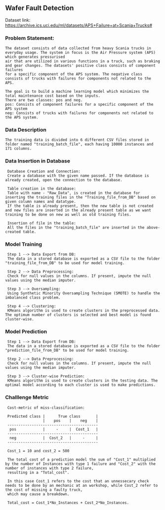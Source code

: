 <h2> Wafer Fault Detection </h2>

Dataset link: https://archive.ics.uci.edu/ml/datasets/APS+Failure+at+Scania+Trucks#

<h3> Problem Statement: </h3>
    
    The dataset consists of data collected from heavy Scania trucks in everyday usage. The system in focus is the Air Pressure system (APS) which generates pressurised
    air that are utilized in various functions in a truck, such as braking and gear changes. The datasets' positive class consists of component failures
    for a specific component of the APS system. The negative class consists of trucks with failures for components not related to the APS.
    
    The goal is to build a machine learning model which minimizes the total maintenance cost based on the inputs.
    There are two classes: pos and neg.
    pos: Consists of component failures for a specific component of the APS system
    neg: Consists of trucks with failures for components not related to the APS system.
    
<h3>Data Description </h3>
    
    The training data is divided into 6 different CSV files stored in folder named "training_batch_file", each having 10000 instances and 171 columns.        

<h3>Data Insertion in Database</h3>
     
     Database Creation and Connection: 
     Create a database with the given name passed. If the database is already created, open the connection to the database.
     
     Table creation in the database: 
     Table with name - "Raw_Data", is created in the database for inserting the training files in the "Training_file_from_DB" based on given column names and datatype. 
     If the table is already present, then the new table is not created and new files are inserted in the already present table as we want training to be done on new as well as old training files.
     
     Insertion of file in the table: 
     All the files in the "training_batch_file" are inserted in the above-created table.
     
<h3>Model Training</h3>
    
     Step 1 --> Data Export from DB:
     The data in a stored database is exported as a CSV file to the folder "training_file_from_DB" to be used for model training.
     
     Step 2 --> Data Preprocessing:
     Check for null values in the columns. If present, impute the null values using the median imputer.
     
     Step 3 --> Oversampling:
     Using Synthetic Minority Oversampling Technique (SMOTE) to handle the imbalanced class problem.
     
     Step 4 --> Clustering: 
     KMeans algorithm is used to create clusters in the preprocessed data. The optimum number of clusters is selected and best model is found cluster-wise.
     
<h3>Model Prediction</h3>
    
     Step 1 --> Data Export from DB:
     The data in a stored database is exported as a CSV file to the folder "prediction_file_from_DB" to be used for model training.
     
     Step 2 --> Data Preprocessing:
     Check for null values in the columns. If present, impute the null values using the median imputer.
          
     Step 3 --> Cluster-wise Prediction: 
     KMeans algorithm is used to create clusters in the testing data. The optimal model according to each cluster is used to make predictions.
     
<h3> Challlenge Metric </h3>

     Cost-metric of miss-classification:

     Predicted class |      True class       |
                     |    pos    |    neg    |
     -----------------------------------------
      pos            |     -     |  Cost_1   |
     -----------------------------------------
      neg            |  Cost_2   |     -     |
     -----------------------------------------
     
     Cost_1 = 10 and cost_2 = 500
  
     The total cost of a prediction model the sum of "Cost_1" multiplied by the number of Instances with type 1 failure and "Cost_2" with the number of instances with type 2 failure, 
     resulting in a "Total_cost".

     In this case Cost_1 refers to the cost that an unnessecary check needs to be done by an mechanic at an workshop, while Cost_2 refer to the cost of missing a faulty truck, 
     which may cause a breakdown.

     Total_cost = Cost_1*No_Instances + Cost_2*No_Instances.
